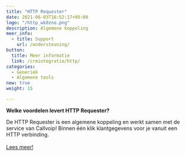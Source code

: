 ```yaml
---
title: "HTTP Requester"
date: 2021-06-03T16:52:17+05:00
logo: "/http_wk0zno.png"
description: Algemene koppeling
meer_info:
  - title: Support
    url: /ondersteuning/
button:
  title: Meer informatie
  link: /crmintegratie/http/
categories:
  - Generiek
  - Algemene tools
new: true
weight: 15

---
```


**Welke voordelen levert HTTP Requester?**

De HTTP Requester is een algemene koppeling en werkt samen met de service van Callvoip! Binnen één klik klantgegevens voor je vanuit een HTTP verbinding.<br><br><a href="/crmintegratie/http/" class="button">Lees meer!</a>

